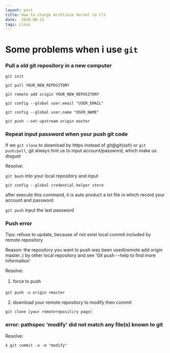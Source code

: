 ```yaml
---
layout: post
title: How to change Archlinux kernel to tls
date:  2020-08-21
tags: Linux
---
```


# Some problems when i use `git` 

### Pull a old git repository in a new computer


`git init` 

`git pull YOUR_NEW_REPOSITORY` 

`git remote add origin YOUR_NEW_REPOSITORY` 

`git config --global user.email "USER_EMAIL"`  

`git config --global user.name "USER_NAME"`  

`git push --set-upstream origin master`  

### Repeat input password when your push git code


If we `git clone` to download by https instead of git@git(ssh) or `git push/pull`, git always hint us to input account/password, which make us disgust

Resolve:

`git bash` into your local repository and input

`git config --global credential.helper store`

after execute this command, it is auto product a txt file in which record your account and password

`git push` input the last password   

### Push error

Tips: refuse to update, because of not exist local commit included by remote repository

Reason: the repository you want to push was been used(remote add origin master..) by other local repository and see 'Git push --help to find more information'

Resolve:

1. force to push　　 

`git push -u origin +master`
　　　　　　　

2. download your remote repository to modify then commit
    
`git clone [your remoterepositiry page]`  

### error: pathspec 'modify' did not match any file(s) known to git

Resolve:

`$ git commit -a -m "modify"`  
